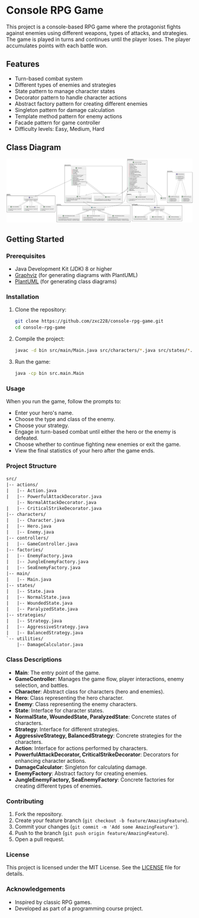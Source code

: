 # Console RPG Game

This project is a console-based RPG game where the protagonist fights against enemies using different weapons, types of attacks, and strategies. The game is played in turns and continues until the player loses. The player accumulates points with each battle won.

## Features

- Turn-based combat system
- Different types of enemies and strategies
- State pattern to manage character states
- Decorator pattern to handle character actions
- Abstract factory pattern for creating different enemies
- Singleton pattern for damage calculation
- Template method pattern for enemy actions
- Facade pattern for game controller
- Difficulty levels: Easy, Medium, Hard

## Class Diagram

![Class Diagram](out/src/diagram/diagram.png)

## Getting Started

### Prerequisites

- Java Development Kit (JDK) 8 or higher
- [Graphviz](http://www.graphviz.org/) (for generating diagrams with PlantUML)
- [PlantUML](http://plantuml.com/) (for generating class diagrams)

### Installation

1. Clone the repository:
    ```sh
    git clone https://github.com/zxc228/console-rpg-game.git
    cd console-rpg-game
    ```

2. Compile the project:
    ```sh
    javac -d bin src/main/Main.java src/characters/*.java src/states/*.java src/strategies/*.java src/actions/*.java src/factories/*.java src/controllers/*.java src/utilities/*.java
    ```

3. Run the game:
    ```sh
    java -cp bin src.main.Main
    ```

### Usage

When you run the game, follow the prompts to:

- Enter your hero's name.
- Choose the type and class of the enemy.
- Choose your strategy.
- Engage in turn-based combat until either the hero or the enemy is defeated.
- Choose whether to continue fighting new enemies or exit the game.
- View the final statistics of your hero after the game ends.

### Project Structure
```
src/
|-- actions/
|   |-- Action.java
|   |-- PowerfulAttackDecorator.java
    |-- NormalAttackDecorator.java
|   |-- CriticalStrikeDecorator.java
|-- characters/
|   |-- Character.java
|   |-- Hero.java
|   |-- Enemy.java
|-- controllers/
|   |-- GameController.java
|-- factories/
|   |-- EnemyFactory.java
|   |-- JungleEnemyFactory.java
|   |-- SeaEnemyFactory.java
|-- main/
|   |-- Main.java
|-- states/
|   |-- State.java
|   |-- NormalState.java
|   |-- WoundedState.java
|   |-- ParalyzedState.java
|-- strategies/
|   |-- Strategy.java
|   |-- AggressiveStrategy.java
|   |-- BalancedStrategy.java
`-- utilities/
    |-- DamageCalculator.java
```

### Class Descriptions

- **Main**: The entry point of the game.
- **GameController**: Manages the game flow, player interactions, enemy selection, and battles.
- **Character**: Abstract class for characters (hero and enemies).
- **Hero**: Class representing the hero character.
- **Enemy**: Class representing the enemy characters.
- **State**: Interface for character states.
- **NormalState, WoundedState, ParalyzedState**: Concrete states of characters.
- **Strategy**: Interface for different strategies.
- **AggressiveStrategy, BalancedStrategy**: Concrete strategies for the characters.
- **Action**: Interface for actions performed by characters.
- **PowerfulAttackDecorator, CriticalStrikeDecorator**: Decorators for enhancing character actions.
- **DamageCalculator**: Singleton for calculating damage.
- **EnemyFactory**: Abstract factory for creating enemies.
- **JungleEnemyFactory, SeaEnemyFactory**: Concrete factories for creating different types of enemies.

### Contributing

1. Fork the repository.
2. Create your feature branch (`git checkout -b feature/AmazingFeature`).
3. Commit your changes (`git commit -m 'Add some AmazingFeature'`).
4. Push to the branch (`git push origin feature/AmazingFeature`).
5. Open a pull request.

### License

This project is licensed under the MIT License. See the [LICENSE](LICENSE) file for details.

### Acknowledgements

- Inspired by classic RPG games.
- Developed as part of a programming course project.
